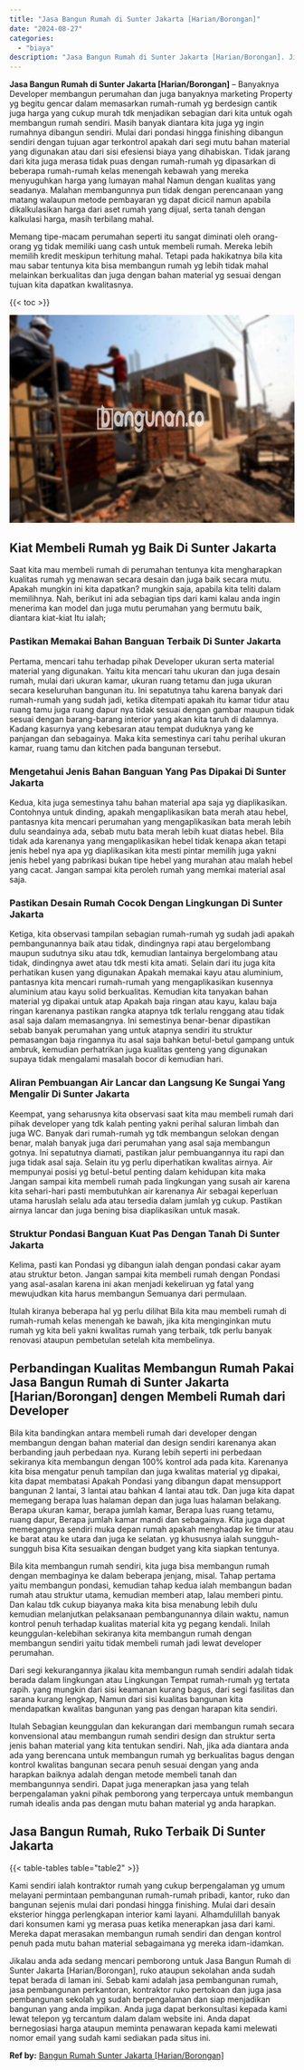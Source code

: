 ```yaml
---
title: "Jasa Bangun Rumah di Sunter Jakarta [Harian/Borongan]"
date: "2024-08-27"
categories: 
  - "biaya"
description: "Jasa Bangun Rumah di Sunter Jakarta [Harian/Borongan]. Jikalau anda ada sedang mencari pemborong untuk Jasa Bangun Rumah di Sunter Jakarta [Harian/Borongan..."
---
```


**Jasa Bangun Rumah di Sunter Jakarta \[Harian/Borongan\]** – Banyaknya Developer membangun perumahan dan juga banyaknya marketing Property yg begitu gencar dalam memasarkan rumah-rumah yg berdesign cantik juga harga yang cukup murah tdk menjadikan sebagian dari kita untuk ogah membangun rumah sendiri. Masih banyak diantara kita juga yg ingin rumahnya dibangun sendiri. Mulai dari pondasi hingga finishing dibangun sendiri dengan tujuan agar terkontrol apakah dari segi mutu bahan material yang digunakan atau dari sisi efesiensi biaya yang dihabiskan. Tidak jarang dari kita juga merasa tidak puas dengan rumah-rumah yg dipasarkan di beberapa rumah-rumah kelas menengah kebawah yang mereka menyuguhkan harga yang lumayan mahal Namun dengan kualitas yang seadanya. Malahan membangunnya pun tidak dengan perencanaan yang matang walaupun metode pembayaran yg dapat dicicil namun apabila dikalkulasikan harga dari aset rumah yang dijual, serta tanah dengan kalkulasi harga, masih terbilang mahal.

Memang tipe-macam perumahan seperti itu sangat diminati oleh orang-orang yg tidak memiliki uang cash untuk membeli rumah. Mereka lebih memilih kredit meskipun terhitung mahal. Tetapi pada hakikatnya bila kita mau sabar tentunya kita bisa membangun rumah yg lebih tidak mahal melainkan berkualitas dan juga dengan bahan material yg sesuai dengan tujuan kita dapatkan kwalitasnya.

{{< toc >}}

![Jasa Bangun Rumah di Sunter Jakarta [Harian/Borongan]](/images/borong-bangunan-43.png)

## Kiat Membeli Rumah yg Baik Di Sunter Jakarta

Saat kita mau membeli rumah di perumahan tentunya kita mengharapkan kualitas rumah yg menawan secara desain dan juga baik secara mutu. Apakah mungkin ini kita dapatkan? mungkin saja, apabila kita teliti dalam memilihnya. Nah, berikut ini ada sebagian tips dari kami kalau anda ingin menerima kan model dan juga mutu perumahan yang bermutu baik, diantara kiat-kiat Itu ialah;

### Pastikan Memakai Bahan Banguan Terbaik Di Sunter Jakarta

Pertama, mencari tahu terhadap pihak Developer ukuran serta material material yang digunakan. Yaitu kita mencari tahu ukuran dan juga desain rumah, mulai dari ukuran kamar, ukuran ruang tetamu dan juga ukuran secara keseluruhan bangunan itu. Ini sepatutnya tahu karena banyak dari rumah-rumah yang sudah jadi, ketika ditempati apakah itu kamar tidur atau ruang tamu juga ruang dapur nya tidak sesuai dengan gambar maupun tidak sesuai dengan barang-barang interior yang akan kita taruh di dalamnya. Kadang kasurnya yang kebesaran atau tempat duduknya yang ke panjangan dan sebagainya. Maka kita semestinya cari tahu perihal ukuran kamar, ruang tamu dan kitchen pada bangunan tersebut.

### Mengetahui Jenis Bahan Banguan Yang Pas Dipakai Di Sunter Jakarta

Kedua, kita juga semestinya tahu bahan material apa saja yg diaplikasikan. Contohnya untuk dinding, apakah mengaplikasikan bata merah atau hebel, pantasnya kita mencari perumahan yang mengaplikasikan bata merah lebih dulu seandainya ada, sebab mutu bata merah lebih kuat diatas hebel. Bila tidak ada karenanya yang mengaplikasikan hebel tidak kenapa akan tetapi jenis hebel nya apa yg diaplikasikan kita mesti pintar memilih juga yakni jenis hebel yang pabrikasi bukan tipe hebel yang murahan atau malah hebel yang cacat. Jangan sampai kita peroleh rumah yang memkai material asal saja.

### Pastikan Desain Rumah Cocok Dengan Lingkungan Di Sunter Jakarta

Ketiga, kita observasi tampilan sebagian rumah-rumah yg sudah jadi apakah pembangunannya baik atau tidak, dindingnya rapi atau bergelombang maupun sudutnya siku atau tdk, kemudian lantainya bergelombang atau tidak, dindingnya awet atau tdk mesti kita amati. Selain dari itu juga kita perhatikan kusen yang digunakan Apakah memakai kayu atau aluminium, pantasnya kita mencari rumah-rumah yang mengaplikasikan kusennya aluminium atau kayu solid berkualitas. Kemudian kita tanyakan bahan material yg dipakai untuk atap Apakah baja ringan atau kayu, kalau baja ringan karenanya pastikan rangka atapnya tdk terlalu renggang atau tidak asal saja dalam memasangnya. Ini semestinya benar-benar dipastikan sebab banyak perumahan yang untuk atapnya sendiri itu struktur pemasangan baja ringannya itu asal saja bahkan betul-betul gampang untuk ambruk, kemudian perhatrikan juga kualitas genteng yang digunakan supaya tidak mengalami masalah bocor di kemudian hari.

### Aliran Pembuangan Air Lancar dan Langsung Ke Sungai Yang Mengalir Di Sunter Jakarta

Keempat, yang seharusnya kita observasi saat kita mau membeli rumah dari pihak developer yang tdk kalah penting yakni perihal saluran limbah dan juga WC. Banyak dari rumah-rumah yg tdk membangun selokan dengan benar, malah banyak juga dari perumahan yang asal saja membangun gotnya. Ini sepatutnya diamati, pastikan jalur pembuangannya itu rapi dan juga tidak asal saja. Selain itu yg perlu diperhatikan kwalitas airnya. Air mempunyai posisi yg betul-betul penting dalam kehidupan kita maka Jangan sampai kita membeli rumah pada lingkungan yang susah air karena kita sehari-hari pasti membutuhkan air karenanya Air sebagai keperluan utama haruslah selalu ada atau tersedia dalam jumlah yg cukup. Pastikan airnya lancar dan juga bening bisa diaplikasikan untuk masak.

### Struktur Pondasi Banguan Kuat Pas Dengan Tanah Di Sunter Jakarta

Kelima, pasti kan Pondasi yg dibangun ialah dengan pondasi cakar ayam atau struktur beton. Jangan sampai kita membeli rumah dengan Pondasi yang asal-asalan karena ini akan menjadi kekeliruan yg fatal yang mewujudkan kita harus membangun Semuanya dari permulaan.

Itulah kiranya beberapa hal yg perlu dilihat Bila kita mau membeli rumah di rumah-rumah kelas menengah ke bawah, jika kita menginginkan mutu rumah yg kita beli yakni kwalitas rumah yang terbaik, tdk perlu banyak renovasi ataupun pembetulan setelah kita membelinya.

## Perbandingan Kualitas Membangun Rumah Pakai Jasa Bangun Rumah di Sunter Jakarta \[Harian/Borongan\] dengen Membeli Rumah dari Developer

Bila kita bandingkan antara membeli rumah dari developer dengan membangun dengan bahan material dan design sendiri karenanya akan berbanding jauh perbedaan nya. Kurang lebih seperti ini perbedaan sekiranya kita membangun dengan 100% kontrol ada pada kita. Karenanya kita bisa mengatur penuh tampilan dan juga kwalitas material yg dipakai, kita dapat membatasi Apakah Pondasi yang dibangun dapat mensupport bangunan 2 lantai, 3 lantai atau bahkan 4 lantai atau tdk. Dan juga kita dapat memegang berapa luas halaman depan dan juga luas halaman belakang. Berapa ukuran kamar, berapa jumlah kamar, Berapa luas ruang tetamu, ruang dapur, Berapa jumlah kamar mandi dan sebagainya. Kita juga dapat memegangnya sendiri muka depan rumah apakah menghadap ke timur atau ke barat atau ke utara dan juga ke selatan. yg khususnya ialah sungguh-sungguh bisa Kita sesuaikan dengan budget yang kita siapkan tentunya.

Bila kita membangun rumah sendiri, kita juga bisa membangun rumah dengan membaginya ke dalam beberapa jenjang, misal. Tahap pertama yaitu membangun pondasi, kemudian tahap kedua ialah membangun badan rumah atau struktur utama, kemudian memberi atap, lalau memberi pintu. Dan kalau tdk cukup biayanya maka kita bisa menabung lebih dulu kemudian melanjutkan pelaksanaan pembangunannya dilain waktu, namun kontrol penuh terhadap kualitas material kita yg pegang kendali. Inilah keunggulan-kelebihan sekiranya kita membangun rumah dengan membangun sendiri yaitu tidak membeli rumah jadi lewat developer perumahan.

Dari segi kekurangannya jikalau kita membangun rumah sendiri adalah tidak berada dalam lingkungan atau Lingkungan Tempat rumah-rumah yg tertata rapih. yang mungkin dari sisi keamanan kurang bagus, dari segi fasilitas dan sarana kurang lengkap, Namun dari sisi kualitas bangunan kita mendapatkan kwalitas bangunan yang pas dengan harapan kita sendiri.

Itulah Sebagian keunggulan dan kekurangan dari membangun rumah secara konvensional atau membangun rumah sendiri design dan struktur serta jenis bahan material yang kita tentukan sendiri. Nah, jika ada diantara anda ada yang berencana untuk membangun rumah yg berkualitas bagus dengan kontrol kwalitas bangunan secara penuh sesuai dengan yang anda harapkan baiknya adalah dengan metode membeli tanah dan membangunnya sendiri. Dapat juga menerapkan jasa yang telah berpengalaman yakni pihak pemborong yang terpercaya untuk membangun rumah idealis anda pas dengan mutu bahan material yg anda harapkan.

## Jasa Bangun Rumah, Ruko Terbaik Di Sunter Jakarta

{{< table-tables table="table2" >}}

Kami sendiri ialah kontraktor rumah yang cukup berpengalaman yg umum melayani permintaan pembangunan rumah-rumah pribadi, kantor, ruko dan bangunan sejenis mulai dari pondasi hingga finishing. Mulai dari desain eksterior hingga perlengkapan interior kami layani. Alhamdulillah banyak dari konsumen kami yg merasa puas ketika menerapkan jasa dari kami. Mereka dapat merasakan membangun rumah sendiri dan dengan kontrol penuh pada mutu bahan material sebagaimana yg mereka idam-idamkan.

Jikalau anda ada sedang mencari pemborong untuk Jasa Bangun Rumah di Sunter Jakarta \[Harian/Borongan\], ruko ataupun sekolahan anda sudah tepat berada di laman ini. Sebab kami adalah jasa pembangunan rumah, jasa pembangunan perkantoran, kontraktor ruko pertokoan dan juga jasa pembangunan sekolah yg sudah berpengalaman dan siap menjadikan bangunan yang anda impikan. Anda juga dapat berkonsultasi kepada kami lewat telepon yg tercantum dalam dalam website ini. Anda dapat bernegosiasi harga ataupun meminta penawaran kepada kami melewati nomor email yang sudah kami sediakan pada situs ini.

**Ref by:** [Bangun Rumah Sunter Jakarta [Harian/Borongan]](https://id.wikipedia.org/wiki/Bangun)
